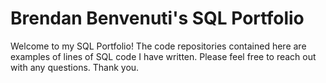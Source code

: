 # Brendan Benvenuti's SQL Portfolio
Welcome to my SQL Portfolio! The code repositories contained here are examples of lines of SQL code I have written. Please feel free to reach out with any questions. Thank you. 
